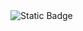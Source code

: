 <img alt="Static Badge" src="https://img.shields.io/badge/who%20is%20your%20guardian%20angel-8B0000):badgeContent">
